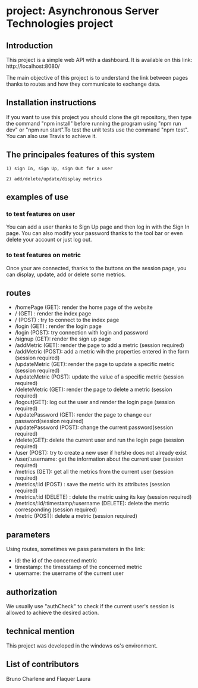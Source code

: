 # project: Asynchronous Server Technologies project

## Introduction

This project is a simple web API with a dashboard. It is available on this link:
http://localhost:8080/

The main objective of this project is to understand the link between pages thanks to routes and how they communicate to exchange data.

## Installation instructions

If you want to use this project you should clone the git repository, then type the command "npm install" before running the program using "npm run dev" or "npm run start".To test the unit tests use the command "npm test". You can also use Travis to achieve it.


## The principales features of this system

	1) sign In, sign Up, sign Out for a user

	2) add/delete/update/display metrics 

## examples  of use

### to test features on user

You can add a user thanks to Sign Up page and then log in with the Sign In page. You can also modify your password thanks to the tool bar or even delete your account or just log out.

### to test features on metric

Once your are connected, thanks to the buttons on the session page, you can display, update, add or delete some metrics.

## routes

* /homePage (GET): render the home page of the website
* / (GET) : render the index page
* / (POST) : try to connect to the index page
* /login (GET) : render the login page
* /login (POST): try connection with login and password
* /signup (GET): render the sign up page
* /addMetric (GET): render the page to add a metric (session required)
* /addMetric (POST): add a metric wih the properties entered in the form (session required)
* /updateMetric (GET): render the page to update a specific metric (session required)
* /updateMetric (POST): update the value of a specific metric (session required)
* /deleteMetric (GET): render the page to delete a metric (session required)
* /logout(GET): log out the user and render the login page (session required)
* /updatePassword (GET): render the page to change our password(session required)
* /updatePassword (POST): change the current password(session required)
* /delete(GET): delete the current user and run the login page (session required)
* /user (POST): try to create a new user if he/she does not already exist
* /user/:username: get the information about the current user (session required)
* /metrics (GET): get all the metrics from the current user (session required)
* /metrics/:id (POST) : save the metric with its attributes (session required) 
* /metrics/:id (DELETE) : delete the metric using its key (session required) 
* /metrics/:id/:timestamp/:username (DELETE): delete the metric corresponding (session required)
* /metric (POST): delete a metric (session required)


## parameters

Using routes, sometimes we pass parameters in the link:

- id: the id of the concerned metric
- timestamp: the timesstamp of the concerned metric
- username: the username of the current user

## authorization

We usually use "authCheck" to check if the current user's session is allowed to achieve the desired action.

## technical mention

This project was developed in the windows os's environment.

## List of contributors

Bruno Charlene and Flaquer Laura